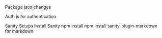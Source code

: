 Package json changes

Auth js for authentication

Sanity Setups
Install Sanity npm install
npm install sanity-plugin-markdown for markdown
